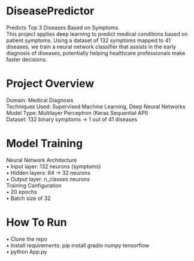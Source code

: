 # DiseasePredictor

Predicts Top 3 Diseases Based on Symptoms<br />
This project applies deep learning to predict medical conditions based on patient symptoms. Using a dataset of 132 symptoms mapped to 41 diseases, we train a neural network classifier that assists in the early diagnosis of diseases, potentially helping healthcare professionals make faster decisions.

<h1>Project Overview<br /></h1>
Domain: Medical Diagnosis<br />
Techniques Used: Supervised Machine Learning, Deep Neural Networks<br />
Model Type: Multilayer Perceptron (Keras Sequential API)<br />
Dataset: 132 binary symptoms → 1 out of 41 diseases

<h1>Model Training</h1>
Neural Network Architecture<br />
• Input layer: 132 neurons (symptoms)<br />
• Hidden layers: 64 → 32 neurons<br />
• Output layer: n_classes neurons<br />
Training Configuration<br />
• 20 epochs<br />
• Batch size of 32

<h1>How To Run</h1>
• Clone the repo<br />
• Install requirements: pip install gradio numpy tensorflow<br />
• python App.py<br />
